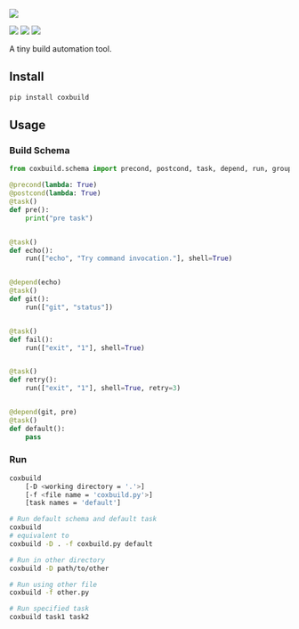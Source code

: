 ![](https://socialify.git.ci/StardustDL/coxbuild/image?description=1&font=Bitter&forks=1&issues=1&language=1&owner=1&pulls=1&stargazers=1&theme=Light)

![](https://github.com/StardustDL/coxbuild/workflows/CI/badge.svg) ![](https://img.shields.io/github/license/StardustDL/coxbuild.svg) [![](https://img.shields.io/pypi/dm/coxbuild)](https://pypi.org/project/coxbuild/)

A tiny build automation tool.

## Install

```sh
pip install coxbuild
```

## Usage

### Build Schema

```python
from coxbuild.schema import precond, postcond, task, depend, run, grouptask, invoke # this line can be omitted

@precond(lambda: True)
@postcond(lambda: True)
@task()
def pre():
    print("pre task")


@task()
def echo():
    run(["echo", "Try command invocation."], shell=True)


@depend(echo)
@task()
def git():
    run(["git", "status"])


@task()
def fail():
    run(["exit", "1"], shell=True)


@task()
def retry():
    run(["exit", "1"], shell=True, retry=3)


@depend(git, pre)
@task()
def default():
    pass
```

### Run

```sh
coxbuild
    [-D <working directory = '.'>]
    [-f <file name = 'coxbuild.py'>]
    [task names = 'default']

# Run default schema and default task
coxbuild
# equivalent to
coxbuild -D . -f coxbuild.py default

# Run in other directory
coxbuild -D path/to/other

# Run using other file
coxbuild -f other.py

# Run specified task
coxbuild task1 task2
```